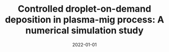 ---
title: "Controlled droplet-on-demand deposition in plasma-mig process: A numerical simulation study"
collection: conferences
permalink: /conference/2022-01-01-controlled-droplet
excerpt: 'A. Kapil, N. Kayarthaya, V. Sharma, and A. Sharma'
date: 2022-01-01
venue: 'International Conference on Welding and Joining'
---